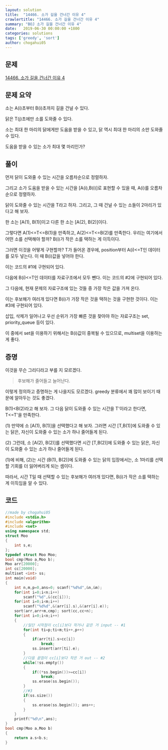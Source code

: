 ```yaml
---
layout: solution
title:  "14466. 소가 길을 건너간 이유 4"
crawlertitle: "14466. 소가 길을 건너간 이유 4"
summary: "BOJ 소가 길을 건너간 이유 4"
date:   2019-06-30 00:00:00 +1800
categories: solutions
tags: ['greedy', 'sort']
author: chogahui05
---
```

## 문제

[14466. 소가 길을 건너간 이유 4](https://www.acmicpc.net/problem/14466)  

## 문제 요약

소는 A(i)초부터 B(i)초까지 길을 건널 수 있다.

닭은 T(j)초에만 소를 도와줄 수 있다.

소는 최대 한 마리의 닭에게만 도움을 받을 수 있고, 닭 역시 최대 한 마리의 소만 도와줄 수 있다.

도움을 받을 수 있는 소가 최대 몇 마리인가?

## 풀이

먼저 닭이 도와줄 수 있는 시간을 오름차순으로 정렬하자.

그리고 소가 도움을 받을 수 있는 시간을 [A(i),B(i)]로 표현할 수 있을 때, A(i)를 오름차순으로 정렬하자.

닭이 도와줄 수 있는 시간을 T라고 하자. 그리고, 그 때 건널 수 있는 소들이 2마리가 있다고 해 보자.

한 소는 [A(1), B(1)]이고 다른 한 소는 [A(2), B(2)]이다.

그렇다면 A(1)<=T<=B(1)을 만족하고, A(2)<=T<=B(2)를 만족한다. 우리는 여기에서 어떤 소를 선택해야 할까? B(i)가 작은 소를 택하는 게 이득이다.

그러면 이것을 어떻게 구현할까? T가 들어온 경우에, position부터 A(i)<=T인 데이터를 모두 넣는다. 이 때 B(i)값을 넣어야 한다. 

이는 코드의 #1에 구현되어 있다.

다음에 B(i)<=T인 데이터를 자료구조에서 모두 뺀다. 이는 코드의 #2에 구현되어 있다.

그 다음에, 현재 문제의 자료구조에 있는 것들 중 가장 작은 값을 가져 온다. 

이는 후보해가 여러개 있다면 B(i)가 가장 작은 것을 택하는 것을 구현한 것이다. 이는 #3에 구현되어 있다.

삽입, 삭제가 일어나고 우선 순위가 가장 빠른 것을 찾아야 하는 자료구조는 set, priority_queue 등이 있다.

이 중에서 set을 이용하기 위해서는 B(i)값이 중복될 수 있으므로, multiset을 이용하는 게 좋다.


## 증명

이것을 무슨 그리디라고 부를 지 모르겠다.

> 후보해가 줄어들고 늘어난다.

이렇게 정의하고 증명하는 게 나을지도 모르겠다. greedy 분류에서 꽤 많이 보이기 때문에 알아두는 것도 좋겠다.

B(1)<B(2)라고 해 보자. 그 다음 닭이 도와줄 수 있는 시간을 T'이라고 한다면, T<=T'을 만족한다.

(1) 만약에 소 [A(1), B(1)]을 선택했다고 해 보자. 그러면 시간 [T,B(1)]에 도와줄 수 있는 닭은, 자신이 도와줄 수 있는 소가 하나 줄어들게 된다.

(2) 그런데, 소 [A(2), B(2)]를 선택했다면 시간 [T,B(2)]에 도와줄 수 있는 닭은, 자신이 도와줄 수 있는 소가 하나 줄어들게 된다.

(1)에 비해, (2)는 시간 (B(1), B(2)]에 도와줄 수 있는 닭의 입장에서는, 소 1마리를 선택할 기회를 더 잃어버리게 되는 셈이다.

따라서, 시간 T일 때 선택할 수 있는 후보해가 여러개 있다면, B(i)가 작은 소를 택하는 게 이득임을 알 수 있다.

## 코드

```cpp
//made by chogahui05
#include <stdio.h>
#include <algorithm>
#include <set>
using namespace std;
struct Moo
{
    int s,e;
};
typedef struct Moo Moo;
bool cmp(Moo a,Moo b);
Moo arr[20000];
int cc[20000];
multiset <int> ss;
int main(void)
{
    int n,m,p=0,ans=0; scanf("%d%d",&n,&m);
    for(int i=0;i<n;i++)
        scanf("%d",&(cc[i]));
    for(int i=0;i<m;i++)
        scanf("%d%d",&(arr[i].s),&(arr[i].e));
    sort(arr,arr+m,cmp); sort(cc,cc+n);
    for(int i=0;i<n;i++)
    {
        //일단 시작점이 cc[i]보다 작거나 같은 거 input -- #1
        for(int ti=p;ti<m;ti++,p++)
        {
            if(arr[ti].s>cc[i])
                break;
            ss.insert(arr[ti].e);
        }
        //다음 끝점이 cc[i]보다 작은 거 out -- #2
        while(!ss.empty())
        {
            if((*ss.begin())>=cc[i])
                break;
            ss.erase(ss.begin());
        }
        //#3
        if(ss.size())
        {
            ss.erase(ss.begin()); ans++;
        }
    }
    printf("%d\n",ans);
}
bool cmp(Moo a,Moo b)
{
    return a.s<b.s;
}
```
